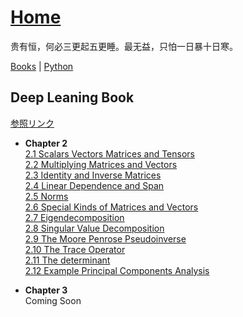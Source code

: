 # [Home](https://shinkoryo.github.io)

贵有恒，何必三更起五更睡。最无益，只怕一日暴十日寒。

[Books](https://shinkoryo.github.io/github.io/) | [Python](https://shinkoryo.github.io)

## Deep Leaning Book
[参照リンク](https://hadrienj.github.io)
* __Chapter 2__  
[2.1 Scalars Vectors Matrices and Tensors](./dlbook/chap2/2.1.md)  
[2.2 Multiplying Matrices and Vectors](./dlbook/chap2/2.2.md)  
[2.3 Identity and Inverse Matrices](./dlbook/chap2/2.3.md)  
[2.4 Linear Dependence and Span](./dlbook/chap2/2.4.md)  
[2.5 Norms](./dlbook/chap2/2.5.md)  
[2.6 Special Kinds of Matrices and Vectors](./dlbook/chap2/2.6.md)  
[2.7 Eigendecomposition](./dlbook/chap2/2.7.md)  
[2.8 Singular Value Decomposition](./dlbook/chap2/2.8.md)  
[2.9 The Moore Penrose Pseudoinverse](./dlbook/chap2/2.9.md)  
[2.10 The Trace Operator](./dlbook/chap2/2.10.md)  
[2.11 The determinant](./dlbook/chap2/2.11.md)  
[2.12 Example Principal Components Analysis](./dlbook/chap2/2.12.md)  

* __Chapter 3__  
  Coming Soon

